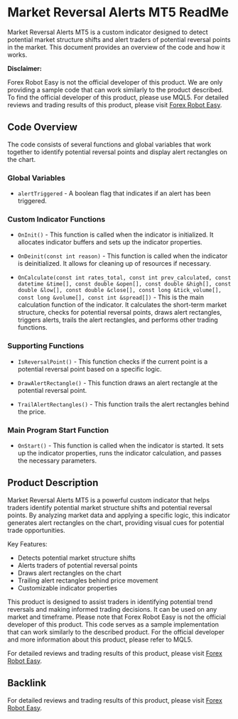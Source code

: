 # Market Reversal Alerts MT5 ReadMe

Market Reversal Alerts MT5 is a custom indicator designed to detect potential market structure shifts and alert traders of potential reversal points in the market. This document provides an overview of the code and how it works. 

**Disclaimer:**

Forex Robot Easy is not the official developer of this product. We are only providing a sample code that can work similarly to the product described. To find the official developer of this product, please use MQL5. For detailed reviews and trading results of this product, please visit [Forex Robot Easy](https://forexroboteasy.com/forex-robot-review/market-reversal-alerts-mt5-review-and-download-real-results/).

## Code Overview

The code consists of several functions and global variables that work together to identify potential reversal points and display alert rectangles on the chart.

### Global Variables

- `alertTriggered` - A boolean flag that indicates if an alert has been triggered.

### Custom Indicator Functions

- `OnInit()` - This function is called when the indicator is initialized. It allocates indicator buffers and sets up the indicator properties.

- `OnDeinit(const int reason)` - This function is called when the indicator is deinitialized. It allows for cleaning up of resources if necessary.

- `OnCalculate(const int rates_total, const int prev_calculated, const datetime &time[], const double &open[], const double &high[], const double &low[], const double &close[], const long &tick_volume[], const long &volume[], const int &spread[])` - This is the main calculation function of the indicator. It calculates the short-term market structure, checks for potential reversal points, draws alert rectangles, triggers alerts, trails the alert rectangles, and performs other trading functions.

### Supporting Functions

- `IsReversalPoint()` - This function checks if the current point is a potential reversal point based on a specific logic.

- `DrawAlertRectangle()` - This function draws an alert rectangle at the potential reversal point.

- `TrailAlertRectangles()` - This function trails the alert rectangles behind the price.

### Main Program Start Function

- `OnStart()` - This function is called when the indicator is started. It sets up the indicator properties, runs the indicator calculation, and passes the necessary parameters.

## Product Description

Market Reversal Alerts MT5 is a powerful custom indicator that helps traders identify potential market structure shifts and potential reversal points. By analyzing market data and applying a specific logic, this indicator generates alert rectangles on the chart, providing visual cues for potential trade opportunities.

Key Features:
- Detects potential market structure shifts
- Alerts traders of potential reversal points
- Draws alert rectangles on the chart
- Trailing alert rectangles behind price movement
- Customizable indicator properties

This product is designed to assist traders in identifying potential trend reversals and making informed trading decisions. It can be used on any market and timeframe. Please note that Forex Robot Easy is not the official developer of this product. This code serves as a sample implementation that can work similarly to the described product. For the official developer and more information about this product, please refer to MQL5.

For detailed reviews and trading results of this product, please visit [Forex Robot Easy](https://forexroboteasy.com/forex-robot-review/market-reversal-alerts-mt5-review-and-download-real-results/).

## Backlink

For detailed reviews and trading results of this product, please visit [Forex Robot Easy](https://forexroboteasy.com/forex-robot-review/market-reversal-alerts-mt5-review-and-download-real-results/).
